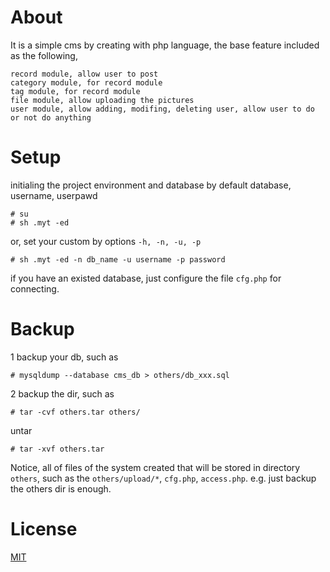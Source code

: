 About
============

It is a simple cms by creating with php language, the base feature included as the following,

	record module, allow user to post
	category module, for record module
	tag module, for record module
	file module, allow uploading the pictures
	user module, allow adding, modifing, deleting user, allow user to do or not do anything



Setup
============

initialing the project environment and database by default database, username, userpawd

	# su
	# sh .myt -ed

or, set your custom by options `-h, -n, -u, -p`

	# sh .myt -ed -n db_name -u username -p password

if you have an existed database, just configure the file `cfg.php` for connecting.



Backup
============

1 backup your db, such as

	# mysqldump --database cms_db > others/db_xxx.sql

2 backup the dir, such as

	# tar -cvf others.tar others/

untar

	# tar -xvf others.tar

Notice, all of files of the system created that will be stored in directory `others`, 
such as the `others/upload/*`, `cfg.php`, `access.php`. e.g.
just backup the others dir is enough.



License
============

[MIT](https://opensource.org/licenses/MIT)




